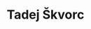 ---
SICRIS: null
draft: false
fixName: tadej_škvorc
lab: Laboratorij za kognitivno modeliranje
labPos: Član laboratorija
location: null
mailInfo: tadej.skvorc@fri.uni-lj.si
officeHours: null
profName: Tadej Škvorc
profTitle: Zunanji sodelavec
telephoneInfo: null
title: Tadej Škvorc
---